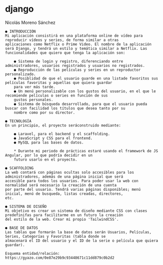 # django
Nicolás Moreno Sánchez

	● INTRODUCCIÓN
	Mi aplicación consistirá en una plataforma online de vídeo para reproducir vídeos y series, de forma similar a otras
	aplicaciones como Netflix o Prime Video. El nombre de la aplicación será Django, y tendrá un estilo y temática similar a Netflix. Las funcionalidades que quiero que tenga la aplicación son:

		● Sistema de login y registro, diferenciando entre administradores, usuarios registrados y usuarios no registrados.
		● Reproducción de las películas y series en un reproductor personalizado.
		● Posiblidad de que el usuario guarde en una listade favoritos sus películas favoritas y aquellas que quiera guardar
		para ver más tarde.
		● Un menú personalizable con los gustos del usuario, en el que le recomiende películas o series en función de sus
		gustos personales.
		● Sistema de búsqueda desarrollado, para que el usuario pueda buscar con facilidad los títulos que desea tanto por su
		nombre como por su director.

	● TECNOLOGÍA
	En un principio, el proyecto seráconstruido mediante:

		● Laravel, para el backend y el scaffolding.
		● JavaScript y CSS para el frontend.
		● MySQL para las bases de datos.
		
		* Durante mi periodo de prácticas estaré usando el framework de JS Angular, por lo que podría decidir en un
		futuro usarlo en el proyecto.

	● SCAFFOLDING
	La web contará con páginas ocultas solo accesibles para los administradores, además de una página inicial que será
	accesible para todos los usuarios. Para poder usar la web con normalidad será necesario la creación de una cuenta
	por parte del usuario. Tendrá varias páginas disponibles; menú inicial, menú de busqueda, listas creadas, directores,
	etc.

	● SISTEMA DE DISEÑO
	Mi objetivo es crear un sistema de diseño mediante CSS con clases predefinifas para facilitarme en un futuro la creación
	del estilo de la web. Crear mi propio 'TailwindCSS'.

	● BASE DE DATOS
	Las tablas que formarán la base de datos serán Usuarios, Películas, Series, Categorías y Favoritas (tabla donde se
	almacenará el ID del usuario y el ID de la serie o película que quiera guardar).

	Esquema entidad/relación: https://gyazo.com/0e87e29b9c93448671c11dd879c0b2d2
